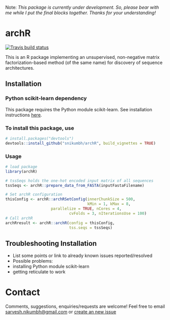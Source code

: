 
Note: _This package is currently under development. So, please bear with me while I put the final blocks together. Thanks for your understanding!_ 

# archR
<!-- badges: start -->
[![Travis build status](https://travis-ci.org/snikumbh/archR.svg?branch=master)](https://travis-ci.org/snikumbh/archR)
<!-- badges: end -->
This is an R package implementing an unsupervised, non-negative matrix factorization-based method (of the same name) for discovery of sequence architectures.


## Installation

### Python scikit-learn dependency
This package requires the Python module scikit-learn. See installation instructions [here](https://scikit-learn.org/stable/install.html).


### To install this package, use 

```r
# install.packages("devtools")
devtools::install_github("snikumbh/archR", build_vignettes = TRUE)
``` 


### Usage
```r
# load package
library(archR)

# tssSeqs holds the one-hot encoded input matrix of all sequences
tssSeqs <- archR::prepare_data_from_FASTA(inputFastaFilename)

# Set archR configuration
thisConfig <- archR::archRSetConfig(innerChunkSize = 500,
                                    kMin = 1, kMax = 8, 
				    parallelize = TRUE, nCores = 4,
		                    cvFolds = 3, nIterationsUse = 100)
# Call archR
archRresult <- archR::archR(config = thisConfig, 
                            tss.seqs = tssSeqs)
```

## Troubleshooting Installation

- List some points or link to already known issues reported/resolved
- Possible problems: 
 - installing Python module scikit-learn 
 - getting reticulate to work

# Contact
Comments, suggestions, enquiries/requests are welcome! Feel free to email sarvesh.nikumbh@gmail.com or [create an new issue](https://github.com/snikumbh/archR/issues/new)
